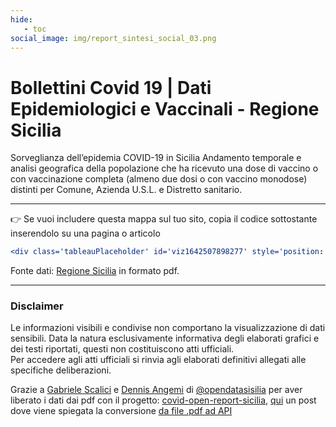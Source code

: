 ```yaml
---
hide:
   - toc
social_image: img/report_sintesi_social_03.png  
---
```

# Bollettini Covid 19 | Dati Epidemiologici e Vaccinali - Regione Sicilia
Sorveglianza dell’epidemia COVID-19 in Sicilia
Andamento temporale e analisi geografica della popolazione che ha ricevuto  una dose di vaccino o con vaccinazione completa (almeno due dosi o con vaccino monodose) distinti per Comune, Azienda U.S.L. e Distretto sanitario.


<body> 
<div class='tableauPlaceholder' id='viz1642507898277' style='position: relative'><object class='tableauViz'  style='display:none;'><param name='host_url' value='https%3A%2F%2Fpublic.tableau.com%2F' /> <param name='embed_code_version' value='3' /> <param name='site_root' value='' /><param name='name' value='DASOE_Bollettini_settimanali_covid19&#47;Sintesi' /><param name='tabs' value='no' /><param name='toolbar' value='yes' /><param name='animate_transition' value='yes' /><param name='display_static_image' value='yes' /><param name='display_spinner' value='yes' /><param name='display_overlay' value='yes' /><param name='display_count' value='yes' /><param name='language' value='it-IT' /><param name='filter' value='publish=yes' /></object></div>                <script type='text/javascript'>                    var divElement = document.getElementById('viz1642507898277');                    var vizElement = divElement.getElementsByTagName('object')[0];                    if ( divElement.offsetWidth > 800 ) { vizElement.style.minWidth='950px';vizElement.style.maxWidth='1050px';vizElement.style.width='100%';vizElement.style.minHeight='2527px';vizElement.style.maxHeight='2627px';vizElement.style.height=(divElement.offsetWidth*0.75)+'px';} else if ( divElement.offsetWidth > 500 ) { vizElement.style.minWidth='950px';vizElement.style.maxWidth='1050px';vizElement.style.width='100%';vizElement.style.minHeight='2527px';vizElement.style.maxHeight='2627px';vizElement.style.height=(divElement.offsetWidth*0.75)+'px';} else { vizElement.style.width='100%';vizElement.style.height='4477px';}                     var scriptElement = document.createElement('script');                    scriptElement.src = 'https://public.tableau.com/javascripts/api/viz_v1.js';                    vizElement.parentNode.insertBefore(scriptElement, vizElement);                </script>
</body>

<hr>

👉 Se vuoi includere questa mappa sul tuo sito, copia il codice sottostante inserendolo su una pagina o articolo


``` yaml
<div class='tableauPlaceholder' id='viz1642507898277' style='position: relative'><object class='tableauViz'  style='display:none;'><param name='host_url' value='https%3A%2F%2Fpublic.tableau.com%2F' /> <param name='embed_code_version' value='3' /> <param name='site_root' value='' /><param name='name' value='DASOE_Bollettini_settimanali_covid19&#47;Sintesi' /><param name='tabs' value='no' /><param name='toolbar' value='yes' /><param name='animate_transition' value='yes' /><param name='display_static_image' value='yes' /><param name='display_spinner' value='yes' /><param name='display_overlay' value='yes' /><param name='display_count' value='yes' /><param name='language' value='it-IT' /><param name='filter' value='publish=yes' /></object></div>                <script type='text/javascript'>                    var divElement = document.getElementById('viz1642507898277');                    var vizElement = divElement.getElementsByTagName('object')[0];                    if ( divElement.offsetWidth > 800 ) { vizElement.style.minWidth='950px';vizElement.style.maxWidth='1050px';vizElement.style.width='100%';vizElement.style.minHeight='2527px';vizElement.style.maxHeight='2627px';vizElement.style.height=(divElement.offsetWidth*0.75)+'px';} else if ( divElement.offsetWidth > 500 ) { vizElement.style.minWidth='950px';vizElement.style.maxWidth='1050px';vizElement.style.width='100%';vizElement.style.minHeight='2527px';vizElement.style.maxHeight='2627px';vizElement.style.height=(divElement.offsetWidth*0.75)+'px';} else { vizElement.style.width='100%';vizElement.style.height='4477px';}                     var scriptElement = document.createElement('script');                    scriptElement.src = 'https://public.tableau.com/javascripts/api/viz_v1.js';                    vizElement.parentNode.insertBefore(scriptElement, vizElement);                </script>
```


Fonte dati: <a href="https://www.regione.sicilia.it/la-regione-informa" target="_blank"> Regione Sicilia</a> in formato pdf.

<hr>

### Disclaimer
Le informazioni visibili e condivise non comportano la visualizzazione di dati sensibili. Data la natura esclusivamente informativa degli elaborati grafici e dei testi riportati, questi non costituiscono atti ufficiali. <br>Per accedere agli atti ufficiali si rinvia agli elaborati definitivi allegati alle specifiche deliberazioni.

Grazie a [Gabriele Scalici](https://twitter.com/GabArcangelo) e [Dennis Angemi](https://twitter.com/DennisAngemi) di [@opendatasisilia](https://twitter.com/opendatasicilia) per aver liberato i dati dai pdf con il progetto: [covid-open-report-sicilia](https://github.com/opendatasicilia/covid-open-report-sicilia), [qui](https://opendatasicilia.it/2021/12/31/da-pdf-ad-api-come-abbiamo-liberato-i-dati-covid-comunali/) un post dove viene spiegata la conversione [da file .pdf ad API](https://opendatasicilia.it/2021/12/31/da-pdf-ad-api-come-abbiamo-liberato-i-dati-covid-comunali/)


 
